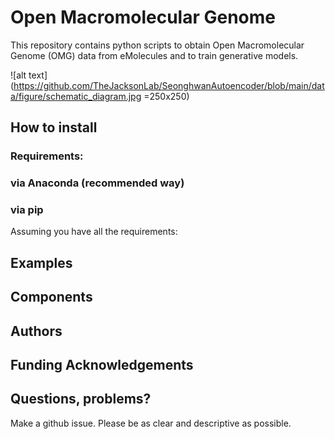 # Open Macromolecular Genome

This repository contains python scripts to obtain Open Macromolecular Genome (OMG) data 
from eMolecules and to train generative models.

![alt text](https://github.com/TheJacksonLab/SeonghwanAutoencoder/blob/main/data/figure/schematic_diagram.jpg =250x250)

## How to install

### Requirements:

### via Anaconda (recommended way)

### via pip

Assuming you have all the requirements:

## Examples

## Components

## Authors

## Funding Acknowledgements

## Questions, problems?
Make a github issue. Please be as clear and descriptive as possible.





